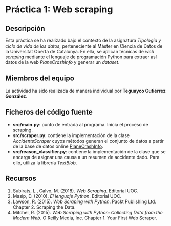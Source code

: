 # Práctica 1: Web scraping

## Descripción

Esta práctica se ha realizado bajo el contexto de la asignatura _Tipología y ciclo de vida de los datos_, perteneciente al Máster en Ciencia de Datos de la Universitat Oberta de Catalunya. En ella, se aplican técnicas de _web scraping_ mediante el lenguaje de programación Python para extraer así datos de la web _PlaneCrashInfo_ y generar un _dataset_.

## Miembros del equipo

La actividad ha sido realizada de manera individual por **Teguayco Gutiérrez González**.

## Ficheros del código fuente

* **src/main.py**: punto de entrada al programa. Inicia el proceso de scraping.
* **src/scraper.py**: contiene la implementación de la clase _AccidentsScraper_ cuyos métodos generan el conjunto de datos a partir de la base de datos online [PlaneCrashInfo](http://www.planecrashinfo.com/database.htm).
* **src/reason_classifier.py**: contiene la implementación de la clase que se encarga de asignar una causa a un resumen de accidente dado. Para ello, utiliza la librería *TextBlob*.

## Recursos

1. Subirats, L., Calvo, M. (2018). _Web Scraping_. Editorial UOC.
2. Masip, D. (2010). _El lenguaje Python_. Editorial UOC.
3. Lawson, R. (2015). _Web Scraping with Python_. Packt Publishing Ltd. Chapter 2. Scraping the Data.
4. Mitchel, R. (2015). _Web Scraping with Python: Collecting Data from the Modern Web_. O'Reilly Media, Inc. Chapter 1. Your First Web Scraper.
